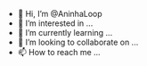 - 👋 Hi, I’m @AninhaLoop
- 👀 I’m interested in ...
- 🌱 I’m currently learning ...
- 💞️ I’m looking to collaborate on ...
- 📫 How to reach me ...

<!---
AninhaLoop/AninhaLoop is a ✨ special ✨ repository because its `README.md` (this file) appears on your GitHub profile.
You can click the Preview link to take a look at your changes.
--->
